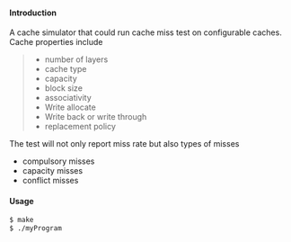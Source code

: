 #### Introduction

A cache simulator that could run cache miss test on configurable caches. Cache properties include

> * number of layers
> * cache type
> * capacity
> * block size
> * associativity
> * Write allocate
> * Write back or write through
> * replacement policy

The test will not only report miss rate but also types of misses

* compulsory misses
* capacity misses
* conflict misses

#### Usage

```bash
$ make
$ ./myProgram
```

